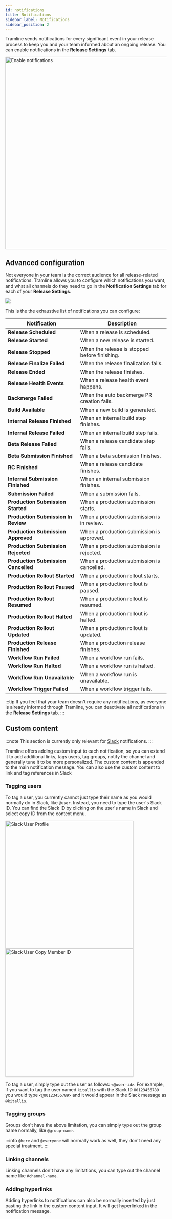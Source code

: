 ```yaml
---
id: notifications
title: Notifications
sidebar_label: Notifications
sidebar_position: 2
---
```


Tramline sends notifications for every significant event in your release process to keep you and your team informed about an ongoing release. You can enable notifications in the **Release Settings** tab.

<img src="/img/enable-notifications.png" alt="Enable notifications" width="600"/>

## Advanced configuration

Not everyone in your team is the correct audience for all release-related notifications. Tramline allows you to configure which notifications you want, and what all channels do they need to go in the **Notification Settings** tab for each of your **Release Settings**.

![](/img/notifications-list.png)

This is the the exhaustive list of notifications you can configure:

| Notification                        | Description                                                |
|-------------------------------------|------------------------------------------------------------|
| **Release Scheduled**               | When a release is scheduled.                               |
| **Release Started**                 | When a new release is started.                             |
| **Release Stopped**                 | When the release is stopped before finishing.              |
| **Release Finalize Failed**         | When the release finalization fails.                       |
| **Release Ended**                   | When the release finishes.                                 |
| **Release Health Events**           | When a release health event happens.                       |
| **Backmerge Failed**                | When the auto backmerge PR creation fails.                 |
| **Build Available**                 | When a new build is generated.                             |
| **Internal Release Finished**       | When an internal build step finishes.                      |
| **Internal Release Failed**         | When an internal build step fails.                         |
| **Beta Release Failed**             | When a release candidate step fails.                       |
| **Beta Submission Finished**        | When a beta submission finishes.                           |
| **RC Finished**                     | When a release candidate finishes.                         |
| **Internal Submission Finished**    | When an internal submission finishes.                      |
| **Submission Failed**               | When a submission fails.                                   |
| **Production Submission Started**   | When a production submission starts.                       |
| **Production Submission In Review** | When a production submission is in review.                 |
| **Production Submission Approved**  | When a production submission is approved.                  |
| **Production Submission Rejected**  | When a production submission is rejected.                  |
| **Production Submission Cancelled** | When a production submission is cancelled.                 |
| **Production Rollout Started**      | When a production rollout starts.                          |
| **Production Rollout Paused**       | When a production rollout is paused.                       |
| **Production Rollout Resumed**      | When a production rollout is resumed.                      |
| **Production Rollout Halted**       | When a production rollout is halted.                       |
| **Production Rollout Updated**      | When a production rollout is updated.                      |
| **Production Release Finished**     | When a production release finishes.                        |
| **Workflow Run Failed**             | When a workflow run fails.                                 |
| **Workflow Run Halted**             | When a workflow run is halted.                             |
| **Workflow Run Unavailable**        | When a workflow run is unavailable.                        |
| **Workflow Trigger Failed**         | When a workflow trigger fails.                             |
:::tip
If you feel that your team doesn't require any notifications, as everyone is already informed through Tramline, you can deactivate all notifications in the **Release Settings** tab.
:::

## Custom content

:::note
This section is currently only relevant for [Slack](/integrations/notifications/slack) notifications.
:::

Tramline offers adding custom input to each notification, so you can extend it to add additional links, tags users, tag groups, notify the channel and generally tune it to be more personalized. The custom content is appended to the main notification message. You can also use the custom content to link and tag references in Slack

### Tagging users

To tag a user, you currently cannot just type their name as you would normally do in Slack, like `@user`. Instead, you need to type the user's Slack ID. You can find the Slack ID by clicking on the user's name in Slack and select copy ID from the context menu.

<img src="/img/slack-user-profile.png" alt="Slack User Profile" width="400"/>
<img src="/img/slack-user-copy-member-id.png" alt="Slack User Copy Member ID" width="400"/>

To tag a user, simply type out the user as follows: `<@user-id>`. For example, if you want to tag the user named `kitallis` with the Slack ID `U0123456789` you would type `<@U0123456789>` and it would appear in the Slack message as `@kitallis`.

### Tagging groups

Groups don't have the above limitation, you can simply type out the group name normally, like `@group-name`.

:::info
`@here` and `@everyone` will normally work as well, they don't need any special treatment.
:::

### Linking channels

Linking channels don't have any limitations, you can type out the channel name like `#channel-name`.

### Adding hyperlinks

Adding hyperlinks to notifications can also be normally inserted by just pasting the link in the custom content input. It will get hyperlinked in the notification message.
